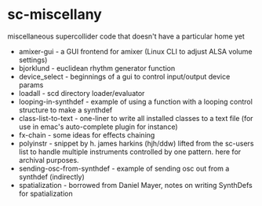 # sc-miscellany
miscellaneous supercollider code that doesn't have a particular home yet

- amixer-gui - a GUI frontend for amixer (Linux CLI to adjust ALSA volume settings)
- bjorklund - euclidean rhythm generator function
- device_select - beginnings of a gui to control input/output device params
- loadall - scd directory loader/evaluator 
- looping-in-synthdef - example of using a function with a looping control structure to make a synthdef
- class-list-to-text - one-liner to write all installed classes to a text file (for use in emac's auto-complete plugin for instance)
- fx-chain - some ideas for effects chaining
- polyinstr - snippet by h. james harkins (hjh/ddw) lifted from the sc-users list to handle multiple instruments controlled by one pattern. here for archival purposes.
- sending-osc-from-synthdef - example of sending osc out from a synthdef (indirectly)
- spatialization - borrowed from Daniel Mayer, notes on writing SynthDefs for spatialization
